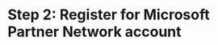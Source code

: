 # Step 2: Register for Microsoft Partner Network account

<!-- https://docs.microsoft.com/en-us/dynamics365/customer-engagement/developer/register-microsoft-partner-network -->